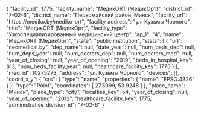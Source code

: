 {
    "facility_id": 1775,
    "facility_name": "МедикORT (МедикОрт)",
    "district_id": "7-02-6",
    "district_name": "Первомайский район, Минск",
    "facility_url": "https:\/\/mediko.by\/mediko-ort",
    "facility_address": "ул. Кузьмы Чорного",
    "title": "МедикORT (МедикОрт)",
    "facility_type": "Узкоспециализированный медицинский центр",
    "ap_1": "4",
    "name": "МедикORT (МедикОрт)",
    "state": "public institution",
    "stats": [
        {
            "url": "neomedical.by",
            "dep_name": null,
            "date_year": null,
            "num_beds_dep": null,
            "num_deps_year": null,
            "num_doctors_dep": null,
            "num_doctors_med": null,
            "year_of_closing": null,
            "year_of_opening": "2019",
            "beds_in_hospital_key": 813,
            "num_beds_facility_year": null,
            "healthcare_facility_key": 1775
        }
    ],
    "med_id": 10275273,
    "address": "ул. Кузьмы Чорного",
    "devices": [],
    "coord_x_y": {
        "crs": {
            "type": "name",
            "properties": {
                "name": "EPSG:4326"
            }
        },
        "type": "Point",
        "coordinates": [
            27.5999,
            53.9248
        ]
    },
    "place_name": "Минск",
    "place_type": "city",
    "localties_key": 54,
    "year_of_closing": null,
    "year_of_opening": "2012",
    "healthcare_facility_key": 1775,
    "administrative_division_id": "7-02-6"
}